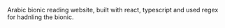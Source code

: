Arabic bionic reading website, built with react, typescript and used regex for hadnling the bionic.
